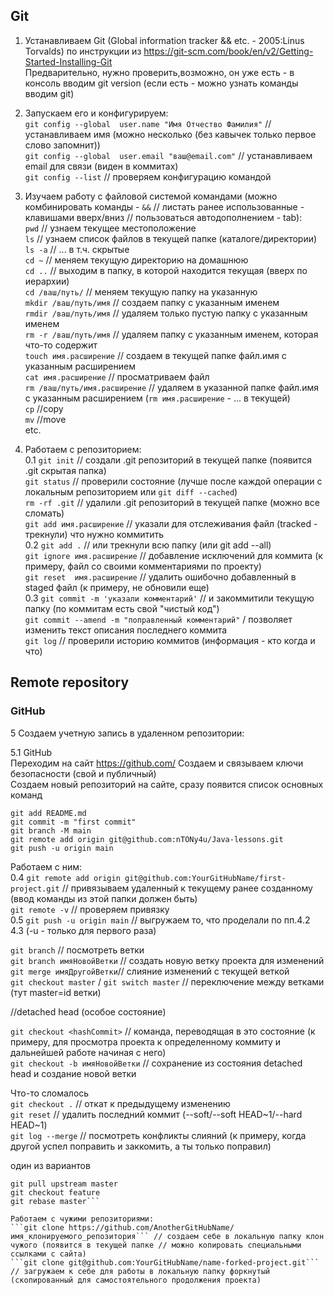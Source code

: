 
## Git  
1. Устанавливаем Git (Global information tracker && etc. - 2005:Linus Torvalds) по инструкции из https://git-scm.com/book/en/v2/Getting-Started-Installing-Git  
Предварительно, нужно проверить,возможно, он уже есть - в консоль вводим git version (если есть - можно узнать команды вводим git)  
2. Запускаем его и конфигурируем:  
```git config --global  user.name "Имя Отчество Фамилия"``` // устанавливаем имя (можно несколько (без кавычек только первое слово запомнит))  
```git config --global  user.email "ваш@email.com"``` // устанавливаем email для связи (виден в коммитах)  
```git config --list``` // проверяем конфигурацию командой  
  
3. Изучаем работу с файловой системой командами (можно комбинировать команды - ``` && ``` // листать ранее использованные - клавишами вверх/вниз // пользоваться автодополнением - tab):  
```pwd``` // узнаем текущее местоположение  
```ls``` // узнаем список файлов в текущей папке (каталоге/директории)  
```ls -a```  // ... в т.ч. скрытые  
```cd ~``` // меняем текущую директорию на домашнюю  
```cd ..``` // выходим в папку, в которой находится текущая (вверх по иерархии)  
```cd /ваш/путь/``` // меняем текущую папку на указанную  
```mkdir /ваш/путь/имя``` // создаем папку с указанным именем  
```rmdir /ваш/путь/имя``` // удаляем только пустую папку с указанным именем  
```rm -r /ваш/путь/имя``` // удаляем папку с указанным именем, которая что-то содержит  
```touch имя.расширение``` // создаем в текущей папке файл.имя с указанным расширением  
```cat имя.расширение``` // просматриваем файл  
```rm /ваш/путь/имя.расширение``` // удаляем в указанной папке файл.имя с указанным расширением (```rm имя.расширение``` - ... в текущей)  
```cp```  //copy  
```mv```  //move  
etc. 
  
4. Работаем с репозиторием:  
0.1 ```git init``` // создали .git репозиторий в текущей папке (появится .git cкрытая папка)  
```git status``` // проверили состояние (лучше после каждой операции с локальным репозиторием или ```git diff --cached```)  
```rm -rf .git``` // удалили .git репозиторий в текущей папке (можно все сломать)  
```git add имя.расширение``` // указали для отслеживания файл (tracked - трекнули) что нужно коммитить  
0.2 ```git add .``` // или трекнули всю папку (или git add --all)  
```git ignore имя.расширение``` // добавление исключений для коммита (к примеру, файл со своими комментариями по проекту)  
```git reset  имя.расширение``` // удалить ошибочно добавленный в staged файл (к примеру, не обновили еще)  
0.3 ```git commit -m 'указали комментарий'``` // и закоммитили текущую папку (по коммитам есть свой "чистый код")  
```git commit --amend -m "поправленный комментарий"``` / позволяет изменить текст описания последнего коммита  
```git log``` // проверили историю коммитов (информация - кто когда и что)  
  
## Remote repository  
  
### GitHub  
5 Создаем учетную запись в удаленном репозитории:  
  
5.1 GitHub  
Переходим на сайт https://github.com/
Создаем и связываем ключи безопасности (свой и публичный)  
Создаем новый репозиторий на сайте, сразу появится список основных команд  
```git init
git add README.md
git commit -m "first commit"
git branch -M main
git remote add origin git@github.com:nTONy4u/Java-lessons.git
git push -u origin main
```
  
Работаем с ним:  
0.4 ```git remote add origin git@github.com:YourGitHubName/first-project.git``` // привязываем удаленный к текущему ранее созданному (ввод команды из этой папки должен быть)  
```git remote -v``` // проверяем привязку  
0.5 ```git push -u origin main``` // выгружаем то, что проделали по пп.4.2 4.3 (-u - только для первого раза)  
  
  ```git branch``` // посмотреть ветки  
  ```git branch имяНовойВетки``` // создать новую ветку проекта для изменений  
  ```git merge имяДругойВетки```// слияние изменений с текущей веткой  
  ```git checkout master``` / ```git switch master``` // переключение между ветками (тут master=id ветки) 
  
  //detached head (особое состояние)  
  
  ```git checkout <hashCommit>``` // команда, переводящая в это состояние (к примеру, для просмотра проекта к определенному коммиту и дальнейшей работе начиная с него)  
  ```git checkout -b имяНовойВетки``` // сохранение из состояния detached head и создание новой ветки  
  
  Что-то сломалось  
```git checkout .``` // откат к предыдущему изменению  
```git reset``` // удалить последний коммит (--soft/--soft HEAD~1/--hard HEAD~1)  
```git log --merge``` // посмотреть конфликты слияний (к примеру, когда другой успел поправить и заккомить, а ты только поправил)  
  
  один из вариантов  
  ```git checkout master
git pull upstream master
git checkout feature
git rebase master```
  
Работаем с чужими репозиториями:  
```git clone https://github.com/AnotherGitHubName/имя_клонируемого_репозитория``` // создаем себе в локальную папку клон чужого (появится в текущей папке // можно копировать специальными ссылками с сайта)  
```git clone git@github.com:YourGitHubName/name-forked-project.git``` // загружаем к себе для работы в локальную папку форкнутый (скопированный для самостоятельного продолжения проекта)  

  
  

  
